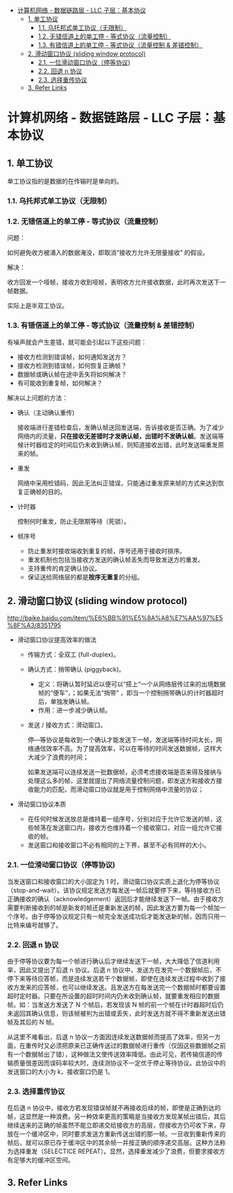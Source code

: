 - [计算机网络 - 数据链路层 - LLC 子层：基本协议](#计算机网络---数据链路层---llc-子层基本协议)
  - [1. 单工协议](#1-单工协议)
    - [1.1. 乌托邦式单工协议（无限制）](#11-乌托邦式单工协议无限制)
    - [1.2. 无错信道上的单工停 - 等式协议（流量控制）](#12-无错信道上的单工停---等式协议流量控制)
    - [1.3. 有错信道上的单工停 - 等式协议（流量控制 & 差错控制）](#13-有错信道上的单工停---等式协议流量控制--差错控制)
  - [2. 滑动窗口协议 (sliding window protocol)](#2-滑动窗口协议-sliding-window-protocol)
    - [2.1. 一位滑动窗口协议（停等协议)](#21-一位滑动窗口协议停等协议)
    - [2.2. 回退 n 协议](#22-回退-n-协议)
    - [2.3. 选择重传协议](#23-选择重传协议)
  - [3. Refer Links](#3-refer-links)

# 计算机网络 - 数据链路层 - LLC 子层：基本协议

## 1. 单工协议

单工协议指的是数据的在传输时是单向的。

### 1.1. 乌托邦式单工协议（无限制）

### 1.2. 无错信道上的单工停 - 等式协议（流量控制）

问题：

如何避免收方被涌入的数据淹没，即取消“接收方允许无限量接收” 的假设。

解决：

收方回发一个哑帧，接收方收到哑帧，表明收方允许接收数据，此时再次发送下一帧数据。

实际上是半双工协议。

### 1.3. 有错信道上的单工停 - 等式协议（流量控制 & 差错控制）

有噪声就会产生差错，就可能会引起以下这些问题：
- 接收方检测到错误帧，如何通知发送方？
- 接收方检测到错误帧，如何恢复正确帧？
- 数据帧或确认帧在途中丢失将如何解决？
- 有可能收到重复帧，如何解决？

解决以上问题的方法：
- 确认（主动确认重传)
  
  接收端进行差错检查后，发确认帧送回发送端，告诉接收是否正确。为了减少网络内的流量，**只在接收无差错时才发确认帧，出错时不发确认帧**。发送端等候计时器给定的时间后仍未收到确认帧，则知道接收出错，此时发送端重发原来的帧。

- 重发
  
  网络中采用检错码，因此无法纠正错误，只能通过重发原来帧的方式来达到恢复正确帧的目的。

- 计时器
  
  控制何时重发，防止无限期等待（死锁）。

- 帧序号
  - 防止重发时接收端收到重复的帧，序号还用于接收时排序。
  - 重发机制也包括当接收方发送的确认帧丢失而导致发送方的重发。
  - 支持重传的肯定确认协议。
  - 保证送给网络层的都是**按序无重复**的分组。

## 2. 滑动窗口协议 (sliding window protocol)

http://baike.baidu.com/item/%E6%BB%91%E5%8A%A8%E7%AA%97%E5%8F%A3/8351795 

- 滑动窗口协议提高效率的做法
  - 传输方式：全双工 (full-duplex)。

  - 确认方式：捎带确认 (piggyback)。
    - 定义：将确认暂时延迟以便可以“搭上“一个从网络层传过来的出境数据帧的“便车“，；如果无法“捎带” ，即当一个控制捎带确认的计时器超时后，单独发确认帧。
    - 作用：进一步减少确认帧。

  - 发送 / 接收方式：滑动窗口。

    停—等协议是每收到一个确认才能发送下一帧，发送端等待时间太长，网络通信效率不高。为了提高效率，可以在等待的时间发送数据帧，这样大大减少了浪费的时间；
  
    如果发送端可以连续发送一批数据帧，必须考虑接收端是否来得及接纳与处理这么多的帧，这里就提出了网络流量控制问题，即发送方和接收方接收能力的匹配，而滑动窗口协议就是用于控制网络中流量的协议；

- 滑动窗口协议本质
  - 在任何时候发送放总是维持着一组序号，分别对应于允许它发送的帧，这些帧落在发送窗口内，接收方也维持着一个接收窗口，对应一组允许它接收的帧。
  - 发送窗口和接收窗口不必有相同的上下界，甚至不必有同样的大小。

### 2.1. 一位滑动窗口协议（停等协议)

当发送窗口和接收窗口的大小固定为 1 时，滑动窗口协议实质上退化为停等协议（stop-and-wait）。该协议规定发送方每发送一帧后就要停下来，等待接收方已正确接收的确认（acknowledgement）返回后才能继续发送下一帧。由于接收方需要判断接收到的帧是新发的帧还是重新发送的帧，因此发送方要为每一个帧加一个序号。由于停等协议规定只有一帧完全发送成功后才能发送新的帧，因而只用一比特来编号就够了。

### 2.2. 回退 n 协议

由于停等协议要为每一个帧进行确认后才继续发送下一帧，大大降低了信道利用率，因此又提出了后退 n 协议。后退 n 协议中，发送方在发完一个数据帧后，不停下来等待应答帧，而是连续发送若干个数据帧，即使在连续发送过程中收到了接收方发来的应答帧，也可以继续发送。且发送方在每发送完一个数据帧时都要设置超时定时器。只要在所设置的超时时间内仍未收到确认帧，就要重发相应的数据帧。如：当发送方发送了 N 个帧后，若发现该 N 帧的前一个帧在计时器超时后仍未返回其确认信息，则该帧被判为出错或丢失，此时发送方就不得不重新发送出错帧及其后的 N 帧。

从这里不难看出，后退 n 协议一方面因连续发送数据帧而提高了效率，但另一方面，在重传时又必须把原来已正确传送过的数据帧进行重传（仅因这些数据帧之前有一个数据帧出了错），这种做法又使传送效率降低。由此可见，若传输信道的传输质量很差因而误码率较大时，连续测协议不一定优于停止等待协议。此协议中的发送窗口的大小为 k，接收窗口仍是 1。

### 2.3. 选择重传协议

在后退 n 协议中，接收方若发现错误帧就不再接收后续的帧，即使是正确到达的帧，这显然是一种浪费。另一种效率更高的策略是当接收方发现某帧出错后，其后继续送来的正确的帧虽然不能立即递交给接收方的高层，但接收方仍可收下来，存放在一个缓冲区中，同时要求发送方重新传送出错的那一帧。一旦收到重新传来的帧后，就可以原已存于缓冲区中的其余帧一并按正确的顺序递交高层。这种方法称为选择重发（SELECTICE REPEAT）。显然，选择重发减少了浪费，但要求接收方有足够大的缓冲区空间。

## 3. Refer Links
